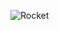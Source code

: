 ![Rocket](https://img1.cgtrader.com/items/818258/c52cb5f977/large/cartoon-rocket-ship-v1-3d-model-low-poly-obj-3ds-fbx-c4d.jpg)
